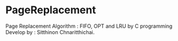 # PageReplacement
Page Replacement Algorithm : FIFO, OPT and LRU by C programming
Develop by : Sitthinon Chnaritthichai.
